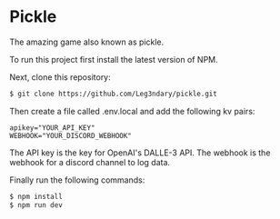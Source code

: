 # Pickle

The amazing game also known as pickle.

To run this project first install the latest version of NPM.

Next, clone this repository:

```bash
$ git clone https://github.com/Leg3ndary/pickle.git
```

Then create a file called .env.local and add the following kv pairs:

```env
apikey="YOUR_API_KEY"
WEBHOOK="YOUR_DISCORD_WEBHOOK"
```

The API key is the key for OpenAI's DALLE-3 API. The webhook is the webhook for a discord channel to log data.

Finally run the following commands:

```bash
$ npm install
$ npm run dev
```